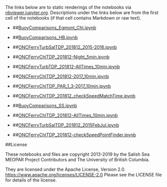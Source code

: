 The links below are to static renderings of the notebooks via
[nbviewer.jupyter.org](https://nbviewer.jupyter.org/).
Descriptions under the links below are from the first cell of the notebooks
(if that cell contains Markdown or raw text).

* ##[BuoyComparisons_Egmont_Chl.ipynb](https://nbviewer.jupyter.org/urls/bitbucket.org/salishsea/analysis-elise-2/raw/tip/notebooks/AdlEvalFigs/inSituChl/BuoyComparisons_Egmont_Chl.ipynb)  
    
* ##[BuoyComparisons_HB.ipynb](https://nbviewer.jupyter.org/urls/bitbucket.org/salishsea/analysis-elise-2/raw/tip/notebooks/AdlEvalFigs/inSituChl/BuoyComparisons_HB.ipynb)  
    
* ##[ONCFerryTurbSalTDP_201812_2015-2016.ipynb](https://nbviewer.jupyter.org/urls/bitbucket.org/salishsea/analysis-elise-2/raw/tip/notebooks/AdlEvalFigs/inSituChl/ONCFerryTurbSalTDP_201812_2015-2016.ipynb)  
    
* ##[ONCFerryChlTDP_201812-Night_5min.ipynb](https://nbviewer.jupyter.org/urls/bitbucket.org/salishsea/analysis-elise-2/raw/tip/notebooks/AdlEvalFigs/inSituChl/ONCFerryChlTDP_201812-Night_5min.ipynb)  
    
* ##[ONCFerryTurbTDP_201812-AllTimes_10min.ipynb](https://nbviewer.jupyter.org/urls/bitbucket.org/salishsea/analysis-elise-2/raw/tip/notebooks/AdlEvalFigs/inSituChl/ONCFerryTurbTDP_201812-AllTimes_10min.ipynb)  
    
* ##[ONCFerryChlTDP_201812-2017_10min.ipynb](https://nbviewer.jupyter.org/urls/bitbucket.org/salishsea/analysis-elise-2/raw/tip/notebooks/AdlEvalFigs/inSituChl/ONCFerryChlTDP_201812-2017_10min.ipynb)  
    
* ##[ONCFerryChlTDP_PAR_1_3-2017_10min.ipynb](https://nbviewer.jupyter.org/urls/bitbucket.org/salishsea/analysis-elise-2/raw/tip/notebooks/AdlEvalFigs/inSituChl/ONCFerryChlTDP_PAR_1_3-2017_10min.ipynb)  
    
* ##[ONCFerryChlTDP_201812_checkSpeedMatchTime.ipynb](https://nbviewer.jupyter.org/urls/bitbucket.org/salishsea/analysis-elise-2/raw/tip/notebooks/AdlEvalFigs/inSituChl/ONCFerryChlTDP_201812_checkSpeedMatchTime.ipynb)  
    
* ##[BuoyComparisons_SS.ipynb](https://nbviewer.jupyter.org/urls/bitbucket.org/salishsea/analysis-elise-2/raw/tip/notebooks/AdlEvalFigs/inSituChl/BuoyComparisons_SS.ipynb)  
    
* ##[ONCFerryChlTDP_201812-AllTimes_10min.ipynb](https://nbviewer.jupyter.org/urls/bitbucket.org/salishsea/analysis-elise-2/raw/tip/notebooks/AdlEvalFigs/inSituChl/ONCFerryChlTDP_201812-AllTimes_10min.ipynb)  
    
* ##[ONCFerryTurbSalTDP_201812_2015FebJul.ipynb](https://nbviewer.jupyter.org/urls/bitbucket.org/salishsea/analysis-elise-2/raw/tip/notebooks/AdlEvalFigs/inSituChl/ONCFerryTurbSalTDP_201812_2015FebJul.ipynb)  
    
* ##[ONCFerryChlTDP_201812-checkSpeedPointFinder.ipynb](https://nbviewer.jupyter.org/urls/bitbucket.org/salishsea/analysis-elise-2/raw/tip/notebooks/AdlEvalFigs/inSituChl/ONCFerryChlTDP_201812-checkSpeedPointFinder.ipynb)  
    

##License

These notebooks and files are copyright 2013-2019
by the Salish Sea MEOPAR Project Contributors
and The University of British Columbia.

They are licensed under the Apache License, Version 2.0.
https://www.apache.org/licenses/LICENSE-2.0
Please see the LICENSE file for details of the license.
